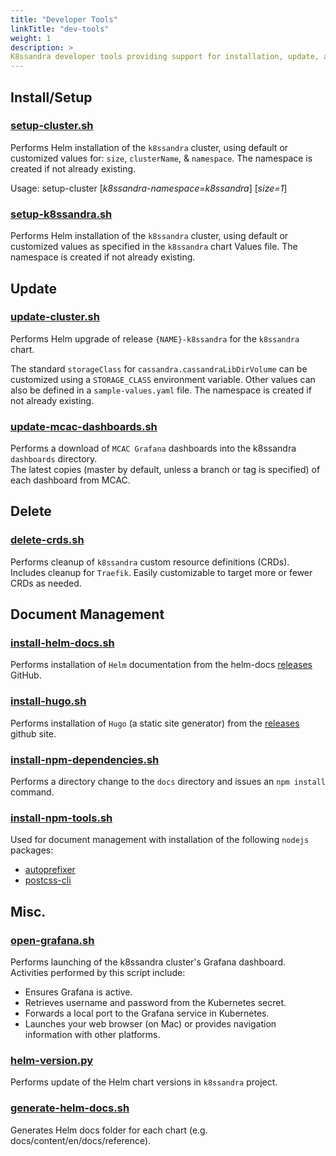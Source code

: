 ```yaml
---
title: "Developer Tools"
linkTitle: "dev-tools"
weight: 1
description: >
K8ssandra developer tools providing support for installation, update, and removal of artifacts.
---
```


## Install/Setup

### [setup-cluster.sh](https://github.com/k8ssandra/k8ssandra/tree/main/scripts/setup-cluster.sh)

Performs Helm installation of the `k8ssandra` cluster, using default or customized values for: `size`, `clusterName`,
& `namespace`. The namespace is created if not already existing.

Usage: setup-cluster [_k8ssandra-namespace=k8ssandra_] <name> [_size=1_]

### [setup-k8ssandra.sh](https://github.com/k8ssandra/k8ssandra/tree/main/scripts/setup-k8ssandra.sh)

Performs Helm installation of the `k8ssandra` cluster, using default or customized values as specified in
the `k8ssandra` chart Values file. The namespace is created if not already existing.

## Update

### [update-cluster.sh](https://github.com/k8ssandra/k8ssandra/tree/main/scripts/update-cluster.sh)

Performs Helm upgrade of release `{NAME}-k8ssandra` for the `k8ssandra` chart.

The standard `storageClass` for `cassandra.cassandraLibDirVolume` can be customized
using a `STORAGE_CLASS` environment variable.  Other values can also be defined
in a `sample-values.yaml` file. The namespace is created if not already existing.

### [update-mcac-dashboards.sh](https://github.com/k8ssandra/k8ssandra/tree/main/scripts/update-mcac-dashboards.sh)

Performs a download of `MCAC Grafana` dashboards into the k8ssandra `dashboards` directory.  
The latest copies (master by default, unless a branch or tag is specified) of each dashboard from MCAC.


## Delete

### [delete-crds.sh](https://github.com/k8ssandra/k8ssandra/tree/main/scripts/delete-crds.sh)

Performs cleanup of `k8ssandra` custom resource definitions (CRDs).   Includes cleanup for `Traefik`.  Easily
customizable to target more or fewer CRDs as needed.

## Document Management

### [install-helm-docs.sh](https://github.com/k8ssandra/k8ssandra/tree/main/scripts/install-helm-docs.sh)
Performs installation of `Helm` documentation from the helm-docs [releases](https://github.com/norwoodj/helm-docs/releases) GitHub.

### [install-hugo.sh](https://github.com/k8ssandra/k8ssandra/tree/main/scripts/install-hugo.sh)
Performs installation of `Hugo` (a static site generator) from the [releases](https://github.com/gohugoio/hugo/releases/) github site.

### [install-npm-dependencies.sh](https://github.com/k8ssandra/k8ssandra/tree/main/scripts/install-npm-dependencies.sh)
Performs a directory change to the `docs` directory and issues an `npm install` command.

### [install-npm-tools.sh](https://github.com/k8ssandra/k8ssandra/tree/main/scripts/install-npm-tools.sh)
Used for document management with installation of the following `nodejs` packages:
* [autoprefixer](https://www.npmjs.com/package/autoprefixer)
* [postcss-cli](https://www.npmjs.com/package/postcss-cli)

## Misc.

### [open-grafana.sh](https://github.com/k8ssandra/k8ssandra/tree/main/scripts/open-grafana.sh)

Performs launching of the k8ssandra cluster's Grafana dashboard.  Activities performed by this script include:
* Ensures Grafana is active.
* Retrieves username and password from the Kubernetes secret.
* Forwards a local port to the Grafana service in Kubernetes.
* Launches your web browser (on Mac) or provides navigation information with other platforms.

### [helm-version.py](https://github.com/k8ssandra/k8ssandra/tree/main/scripts/helm-version.py)

Performs update of the Helm chart versions in `k8ssandra` project.

### [generate-helm-docs.sh](https://github.com/k8ssandra/k8ssandra/tree/main/scripts/generate-helm-docs.sh)
Generates Helm docs folder for each chart (e.g. docs/content/en/docs/reference).


